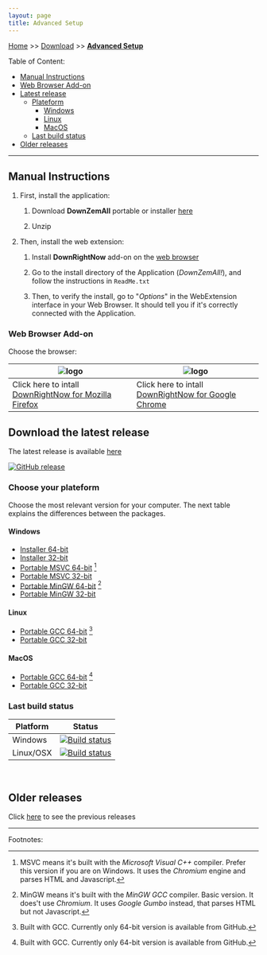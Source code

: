 ```yaml
---
layout: page
title: Advanced Setup
---
```


[Home](../index.html) >> [Download](../category/download.html) >> **[Advanced Setup](../category/download-advanced.html)**

Table of Content:

- [Manual Instructions](#install-instructions)
- [Web Browser Add-on](#install-webextension)
- [Latest release](#download-latest-release)
    - [Plateform](#download-plateform)
        - [Windows](#download-plateform-win32)
        - [Linux](#download-plateform-unix)
        - [MacOS](#download-plateform-macos)
    - [Last build status](#last-build-status)
- [Older releases](#older-releases)

---

## Manual Instructions<a name="install-instructions"></a>

1. First, install the application:

    1. Download **DownZemAll** portable or installer [here](#download-latest-release)

    2. Unzip

2. Then, install the web extension:

    1. Install **DownRightNow** add-on on the [web browser](#install-webextension)

    2. Go to the install directory of the Application (*DownZemAll!*), and follow the instructions in `ReadMe.txt`

    3. Then, to verify the install, go to "*Options*" in the WebExtension interface in your Web Browser. It should tell you if it's correctly connected with the Application. 

### Web Browser Add-on<a name="install-webextension"></a>

Choose the browser:

| ![logo](/DownZemAll/assets/images/firefox.png) | ![logo](/DownZemAll/assets/images/chrome.png) |
|-----------------------------------|----------------------------------|
| Click here to intall [DownRightNow for Mozilla Firefox](https://addons.mozilla.org/en-US/firefox/addon/down-right-now/ "https://addons.mozilla.org/en-US/firefox/addon/down-right-now/") | Click here to intall [DownRightNow for Google Chrome](https://chrome.google.com/webstore/detail/down-right-now/modofbhnhlagjmejdbalnijgncppjeio "https://chrome.google.com/webstore/detail/down-right-now/modofbhnhlagjmejdbalnijgncppjeio") |


## Download the latest release<a name="download-latest-release"></a>

The latest release is available [here](https://github.com/setvisible/DownZemAll/releases/latest)

[![GitHub release](https://img.shields.io/github/v/release/setvisible/downzemall.svg)](https://github.com/setvisible/DownZemAll/releases/latest)

### Choose your plateform<a name="download-plateform"></a>

Choose the most relevant version for your computer.
The next table explains the differences between the packages.

#### Windows<a name="download-plateform-win32"></a>

- [Installer 64-bit](https://github.com/setvisible/DownZemAll/releases/latest/download/DownZemAll_x64_Setup.exe)    
- [Installer 32-bit](https://github.com/setvisible/DownZemAll/releases/latest/download/DownZemAll_x86_Setup.exe)
- [Portable MSVC 64-bit](https://github.com/setvisible/DownZemAll/releases/latest/) [^1]
- [Portable MSVC 32-bit](https://github.com/setvisible/DownZemAll/releases/latest/)
- [Portable MinGW 64-bit](https://github.com/setvisible/DownZemAll/releases/latest/) [^2]
- [Portable MinGW 32-bit](https://github.com/setvisible/DownZemAll/releases/latest/)

[^1]: MSVC means it's built with the *Microsoft Visual C++* compiler. 
    Prefer this version if you are on Windows.
    It uses the *Chromium* engine and parses HTML and Javascript.

[^2]: MinGW means it's built with the *MinGW GCC* compiler. 
    Basic version.
    It does't use *Chromium*. It uses *Google Gumbo* instead, that parses HTML but not Javascript.


#### Linux<a name="download-plateform-unix"></a>

- [Portable GCC 64-bit](https://github.com/setvisible/DownZemAll/releases/latest/) [^3]
- [Portable GCC 32-bit](https://github.com/setvisible/DownZemAll/releases/latest/)

[^3]: Built with GCC. Currently only 64-bit version is available from GitHub.


#### MacOS<a name="download-plateform-macos"></a>

- [Portable GCC 64-bit](https://github.com/setvisible/DownZemAll/releases/latest/) [^4]
- [Portable GCC 32-bit](https://github.com/setvisible/DownZemAll/releases/latest/)

[^4]: Built with GCC. Currently only 64-bit version is available from GitHub.


### Last build status<a name="last-build-status"></a>

| Platform | Status |
|---------|-----------|
| Windows |  [![Build status](https://ci.appveyor.com/api/projects/status/github/setvisible/downzemall?branch=master&svg=true)](https://ci.appveyor.com/project/setvisible/downzemall)  |
| Linux/OSX | [![Build status](https://api.travis-ci.org/setvisible/downzemall.svg?branch=master)](https://travis-ci.org/setvisible/downzemall) |

<br/>

## Older releases<a name="older-releases"></a>

Click [here](https://github.com/setvisible/DownZemAll/releases) to see the previous releases


---
Footnotes:
